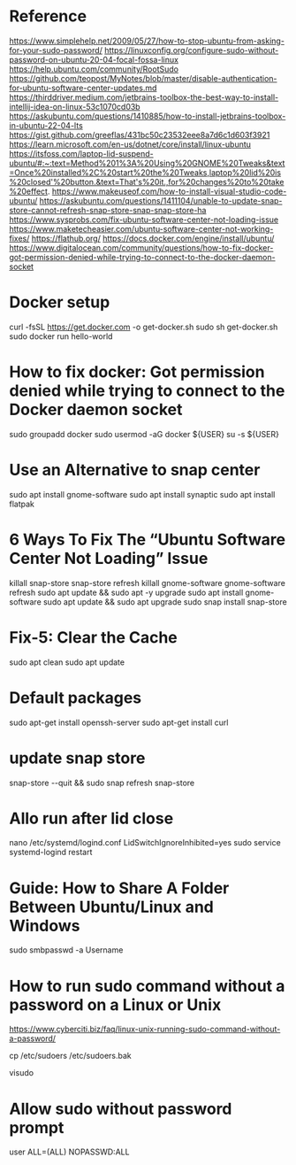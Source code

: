 # Reference
https://www.simplehelp.net/2009/05/27/how-to-stop-ubuntu-from-asking-for-your-sudo-password/
https://linuxconfig.org/configure-sudo-without-password-on-ubuntu-20-04-focal-fossa-linux
https://help.ubuntu.com/community/RootSudo
https://github.com/teopost/MyNotes/blob/master/disable-authentication-for-ubuntu-software-center-updates.md
https://thirddriver.medium.com/jetbrains-toolbox-the-best-way-to-install-intellij-idea-on-linux-53c1070cd03b
https://askubuntu.com/questions/1410885/how-to-install-jetbrains-toolbox-in-ubuntu-22-04-lts
https://gist.github.com/greeflas/431bc50c23532eee8a7d6c1d603f3921
https://learn.microsoft.com/en-us/dotnet/core/install/linux-ubuntu
https://itsfoss.com/laptop-lid-suspend-ubuntu/#:~:text=Method%201%3A%20Using%20GNOME%20Tweaks&text=Once%20installed%2C%20start%20the%20Tweaks,laptop%20lid%20is%20closed'%20button.&text=That's%20it.,for%20changes%20to%20take%20effect.
https://www.makeuseof.com/how-to-install-visual-studio-code-ubuntu/
https://askubuntu.com/questions/1411104/unable-to-update-snap-store-cannot-refresh-snap-store-snap-snap-store-ha
https://www.sysprobs.com/fix-ubuntu-software-center-not-loading-issue
https://www.maketecheasier.com/ubuntu-software-center-not-working-fixes/
https://flathub.org/
https://docs.docker.com/engine/install/ubuntu/
https://www.digitalocean.com/community/questions/how-to-fix-docker-got-permission-denied-while-trying-to-connect-to-the-docker-daemon-socket

# Docker setup
curl -fsSL https://get.docker.com -o get-docker.sh
sudo sh get-docker.sh
sudo docker run hello-world

# How to fix docker: Got permission denied while trying to connect to the Docker daemon socket
sudo groupadd docker
sudo usermod -aG docker ${USER}
su -s ${USER}

# Use an Alternative to snap center
sudo apt install gnome-software
sudo apt install synaptic
sudo apt install flatpak

# 6 Ways To Fix The “Ubuntu Software Center Not Loading” Issue
killall snap-store
snap-store refresh
killall gnome-software
gnome-software refresh
sudo apt update && sudo apt -y upgrade
sudo apt install gnome-software
sudo apt update && sudo apt upgrade
sudo snap install snap-store

# Fix-5: Clear the Cache
sudo apt clean
sudo apt update

# Default packages
sudo apt-get install openssh-server
sudo apt-get install curl

# update snap store
snap-store --quit && sudo snap refresh snap-store
# Allo run after lid close
nano /etc/systemd/logind.conf
LidSwitchIgnoreInhibited=yes
sudo service systemd-logind restart

# Guide: How to Share A Folder Between Ubuntu/Linux and Windows
sudo smbpasswd -a Username

# How to run sudo command without a password on a Linux or Unix
https://www.cyberciti.biz/faq/linux-unix-running-sudo-command-without-a-password/

cp /etc/sudoers /etc/sudoers.bak

visudo

# Allow sudo without password prompt
user ALL=(ALL) NOPASSWD:ALL